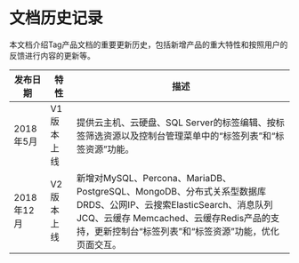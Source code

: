 # 文档历史记录

本文档介绍Tag产品文档的重要更新历史，包括新增产品的重大特性和按照用户的反馈进行内容的更新等。

|发布日期|特性|描述|
|-|-|-|
|2018年5月|V1版本上线|提供云主机、云硬盘、SQL Server的标签编辑、按标签筛选资源以及控制台管理菜单中的“标签列表”和“标签资源”功能。|
|2018年12月|V2版本上线|新增对MySQL、Percona、MariaDB、PostgreSQL、MongoDB、分布式关系型数据库DRDS、公网IP、云搜索ElasticSearch、消息队列JCQ、云缓存 Memcached、云缓存Redis产品的支持，更新控制台“标签列表”和“标签资源”功能，优化页面交互。|
